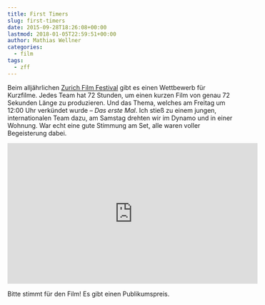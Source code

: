 ```yaml
---
title: First Timers
slug: first-timers
date: 2015-09-28T18:26:08+00:00
lastmod: 2018-01-05T22:59:51+00:00
author: Mathias Wellner
categories:
  - film
tags:
  - zff
---
```

Beim alljährlichen <a href="http://zff.com" title="Zurich Film Festival" target="_blank">Zurich Film Festival</a> gibt es einen Wettbewerb für Kurzfilme. Jedes Team hat 72 Stunden, um einen kurzen Film von genau 72 Sekunden Länge zu produzieren. Und das Thema, welches am Freitag um 12:00 Uhr verkündet wurde &ndash; _Das erste Mal_. Ich stieß zu einem jungen, internationalen Team dazu, am Samstag drehten wir im Dynamo und in einer Wohnung. War echt eine gute Stimmung am Set, alle waren voller Begeisterung dabei. 

<iframe width="560" height="315" src="https://www.youtube.com/embed/Cx0x6LlyekM" frameborder="0" gesture="media" allow="encrypted-media" allowfullscreen></iframe>

Bitte stimmt für den Film! Es gibt einen Publikumspreis.